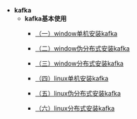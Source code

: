 * **kafka**
  * **kafka基本使用**
    * [（一）window单机安装kafka](docs/大数据/Kafka/kafka基本使用/001.window单机安装kafka.md)

    * [（二）window伪分布式安装kafka](docs/大数据/Kafka/kafka基本使用/001.window单机安装kafka.md)

    * [（三）window分布式安装kafka](docs/大数据/Kafka/kafka基本使用/001.window单机安装kafka.md)

    * [（四）linux单机安装kafka](docs/大数据/Kafka/kafka基本使用/001.window单机安装kafka.md)

    * [（五）linux伪分布式安装kafka](docs/大数据/Kafka/kafka基本使用/001.window单机安装kafka.md)

    * [（六）linux分布式安装kafka](docs/大数据/Kafka/kafka基本使用/001.window单机安装kafka.md)

      

    

